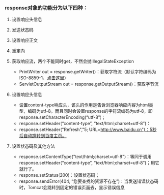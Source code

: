 ### response对象的功能分为以下四种：
1. 设置响应头信息 
2. 发送状态码 
3. 设置响应正文
4. 重定向


1. 获取响应流，两个不能同时get，不然会抛IllegalStateException
    - PrintWriter out = response.getWriter()：获取字符流（默认字符编码为ISO-8859-1，[点击这里](003-解决乱码.md)）
    - ServletOutputStream out = response.getOutputStream()：获取字节流

2. 设置响应头信息
    - 设置content-type响应头，该头的作用是告诉浏览器响应内容为html类型，编码为utf-8。而且同时会设置response的字符流编码为utf-8，即response.setCharacterEncoding(“utf-8”)；
    - response.setHeader(“content-type”, “text/html;charset=utf-8”)：
    - response.setHeader("Refresh","5; URL=http://www.baidu.cn")：5秒后自动跳转到百度主页。

3. 设置状态码及其他方法
    - response.setContentType("text/html;charset=utf-8")：等同于调用response.setHeader(“content-type”, “text/html;charset=utf-8”)；用它就行了。
    - response.setStatus(200)：设置状态码； 
    - response.sendError(404, “您要查找的资源不存在”)：当发送错误状态码时，Tomcat会跳转到固定的错误页面去，显示错误信息